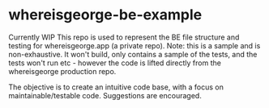 # whereisgeorge-be-example

Currently WIP
This repo is used to represent the BE file structure and testing for whereisgeorge.app (a private repo).
Note: this is a sample and is non-exhaustive. It won't build, only contains a sample of the tests, and the tests won't run etc - however the code is lifted directly from the whereisgeorge production repo.

The objective is to create an intuitive code base, with a focus on maintainable/testable code. Suggestions are encouraged.
